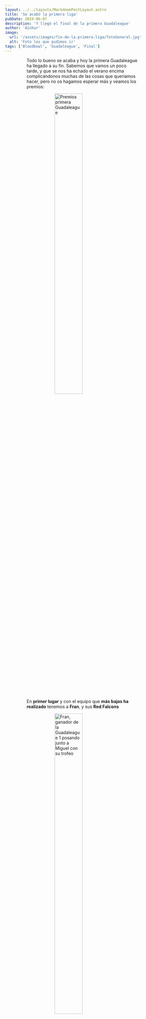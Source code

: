 ```yaml
---
layout: ../../layouts/MarkdownPostLayout.astro
title: 'Se acabó la primera liga'
pubDate: 2024-06-07
description: 'Y llegó el final de la primera Guadaleague'
author: 'Ainhur'
image:
  url: '/assets/images/fin-de-la-primera-liga/fotoGeneral.jpg'
  alt: 'Foto los que pudimos ir'
tags: ['Bloodbowl', 'Guadaleague', 'Final']
---
```


Todo lo bueno se acaba y hoy la primera Guadaleague ha llegado a su fin. Sabemos que vamos un poco tarde, y que se nos ha echado el verano encima complicándonos muchas de las cosas que queriamos hacer, pero no os hagamos esperar más y veamos los premios:

![Premios primera Guadaleague](/assets/images/fin-de-la-primera-liga/Clasificacion.webp)

En **primer lugar** y con el equipo que **más bajas ha realizado** tenemos a **Fran**, y sus **Red Falcons**

![Fran, ganador de la Guadaleague 1 posando junto a Miguel con su trofeo](/assets/images/fin-de-la-primera-liga/CampeonYBajas.jpg)

En **segundo lugar** de la clasificación se han colado de un salto los **Sin pelos en la lengua... ni en la cabeza** de **Jorge**.

![Jorge, segundo clasificado de la Guadaleague 1 posando junto a Miguel](/assets/images/fin-de-la-primera-liga/Segundo.jpg)

Y la **cuchara de palo** a una novata que no solo ha aprendido a jugar al BB con nosotros, **Esther** y sus **Damas del lago**

![Jorge, segundo clasificado de la Guadaleague 1 posando junto a Miguel](/assets/images/fin-de-la-primera-liga/cucharaPalo.jpg)

No hemos podido estar todos al acabar tan tarde este verano, pero hemos podido juntarnos unos cuantos para tomarnos unas cervecitas de despedida.

![De izquierda a derecha: Pablo, Fran, Erika, Sofia, Esther, Jorge, Funes y Miguel](/assets/images/fin-de-la-primera-liga/fotoGeneral.jpg)

Esta liga ha sido **muy improvisada** y hemos cometido muchos errores y lo sabemos, pero hemos aprendido y mucho. Ya estamos trabajando en una **Segunda edición**, para ello me echaran una mano varias personas más, y esperamos poder todo listo pronto, lo que si sabemos es que empezaremos en **Septiembre**, haremos un paron por navidad y tenemos intencion de acabar en **Abril / Mayo**.

Por último me gustaría ponerme un poco tierno, hace dos años que mi mujer y yo nos mudamos a Guadalajara, y desde entonces se nos acogió como a dos más, y cuando monté esta liga esperaba que fuesemos cuatro gatos tirando unos dados. En lugar de eso nos hemos encontrado un grupo de personas excelentes, una comunidad más que sana y a varias personas que se han transformado en amigos.

Quería daros las gracias a todos: **Fran**, **Jorge**, **Toni**, **Pablo**, **Julio**, **Trezu**, **David**, **Jorge**, **Dani**, **Emilio**, **Pipe**, **Juan** y **Esther** como participantes y a **Sofía**, **Mario** y **Mario** (si hay dos no es un error) por la ayuda que nos han prestado desde **Júpiter Guadalajara**.

Nada más que deciros a todos, **GRACIAS** y espero poder veros **LA PRÓXIMA LIGA**

<style>
    a {
      color: red;
      text-decoration: none;
    }
    img{
      width:100%
    }
    @media screen and (min-width: 636px) {
      img{
        width:50%;
        margin-left:25%;
      }
      h2,h3 {
        padding:0em 5em 0em 5em;
      }
      ul,li{
        margin-left: 3em;
        list-style:none;
      }
      h1 {
        text-align: center;
      }
      p {
        padding:0em 5em 0em 5em;
      }
    }
</style>
